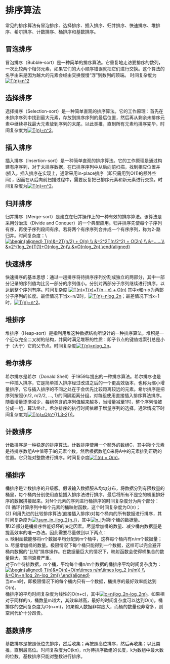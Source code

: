 # 排序算法
常见的排序算法有冒泡排序、选择排序、插入排序、归并排序、快速排序、堆排序、希尔排序、计数排序、桶排序和基数排序。
## 冒泡排序
冒泡排序（Bubble-sort）是一种简单的排序算法。它重复地走访要排序的数列，一次比较两个相邻元素，如果它们的大小顺序错误就把它们进行交换。这个算法的名字由来是因为越大的元素会经由交换慢慢“浮”到数列的顶端。
时间复杂度为 
<a href="https://www.codecogs.com/eqnedit.php?latex=T(n)=n^2" target="_blank"><img src="https://latex.codecogs.com/gif.latex?T(n)=n^2" title="T(n)=n^2" /></a>

## 选择排序
选择排序（Selection-sort）是一种简单直观的排序算法。它的工作原理：首先在未排序序列中找到最大元素，存放到排序序列的最后位置，然后再从剩余未排序元素中继续寻找最大元素放到序列的末尾。以此类推，直到所有元素均排序完毕。时间复杂度为<a href="https://www.codecogs.com/eqnedit.php?latex=T(n)=n^2" target="_blank"><img src="https://latex.codecogs.com/gif.latex?T(n)=n^2" title="T(n)=n^2" /></a>。

## 插入排序
插入排序（Insertion-sort）是一种简单直观的排序算法。它的工作原理是通过构建有序序列，对于未排序数据，在已排序序列中从后向前扫描，找到相应位置并(插入。插入排序在实现上，通常采用in-place排序（即只需用到O(1)的额外空间），因而在从后向前扫描过程中，需要反复把已排序元素和新元素进行交换。时间复杂度为<a href="https://www.codecogs.com/eqnedit.php?latex=T(n)=n^2" target="_blank"><img src="https://latex.codecogs.com/gif.latex?T(n)=n^2" title="T(n)=n^2" /></a>。

## 归并排序
归并排序（Merge-sort）是建立在归并操作上的一种有效的排序算法。该算法是采用分治法（Divide and Conquer）的一个典型应用。归并排序先使每个子序列有序，再使子序列段间有序。若将两个有序序列合并成一个有序序列，称为2-路归并。时间复杂度：\\
<a href="https://www.codecogs.com/eqnedit.php?latex=\begin{aligned}&space;T(n)&=2T(n/2)&space;&plus;&space;O(n)&space;\\&space;&=2^2T(n/2^2)&space;&plus;&space;O(2n)&space;\\&space;&=......\\&space;&=2^{log_2n}T(1)&plus;O(nlog_2n)\\&space;&=O(nlog_2n)&space;\end{aligned}" target="_blank"><img src="https://latex.codecogs.com/gif.latex?\begin{aligned}&space;T(n)&=2T(n/2)&space;&plus;&space;O(n)&space;\\&space;&=2^2T(n/2^2)&space;&plus;&space;O(2n)&space;\\&space;&=......\\&space;&=2^{log_2n}T(1)&plus;O(nlog_2n)\\&space;&=O(nlog_2n)&space;\end{aligned}" title="\begin{aligned} T(n)&=2T(n/2) + O(n) \\ &=2^2T(n/2^2) + O(2n) \\ &=......\\ &=2^{log_2n}T(1)+O(nlog_2n)\\ &=O(nlog_2n) \end{aligned}" /></a>

## 快速排序
快速排序的基本思想：通过一趟排序将待排序序列分割成独立的两部分，其中一部分记录的序列值均比另一部分的序列值小。分别对两部分子序列继续进行排序，以达到整个序列有序。时间复杂度
<a href="https://www.codecogs.com/eqnedit.php?latex=T(n)=T(x)&plus;T(n&space;-&space;x)&space;&plus;&space;O(n)" target="_blank"><img src="https://latex.codecogs.com/gif.latex?T(n)=T(x)&plus;T(n&space;-&space;x)&space;&plus;&space;O(n)" title="T(n)=T(x)+T(n - x) + O(n)" /></a>
其中x和n-x为两部分子序列的长度。最佳情况下当x=n/2时，<a href="https://www.codecogs.com/eqnedit.php?latex=T(n)=nlog_2n" target="_blank"><img src="https://latex.codecogs.com/gif.latex?T(n)=nlog_2n" title="T(n)=nlog_2n" /></a>；最差情况下当x=1时，<a href="https://www.codecogs.com/eqnedit.php?latex=T(n)=n^2" target="_blank"><img src="https://latex.codecogs.com/gif.latex?T(n)=n^2" title="T(n)=n^2" /></a>。

## 堆排序
堆排序（Heap-sort）是指利用堆这种数据结构所设计的一种排序算法。堆积是一个近似完全二叉树的结构，并同时满足堆积的性质：即子节点的键值或索引总是小于（大于）它的父节点。时间复杂度<a href="https://www.codecogs.com/eqnedit.php?latex=T(n)=nlog_2n" target="_blank"><img src="https://latex.codecogs.com/gif.latex?T(n)=nlog_2n" title="T(n)=nlog_2n" /></a>。

## 希尔排序
希尔排序是希尔（Donald Shell）于1959年提出的一种排序算法。希尔排序也是一种插入排序，它是简单插入排序经过改进之后的一个更高效版本，也称为缩小增量排序，它与插入排序的不同之处在于会优先比较距离较远的元素。希尔排序是把序列按照{n/2, n/2/2, ..., 1}的间隔距离分组，对每组使用直接插入排序算法排序。随着增量逐渐减少，每组包含的序列值越来越多，当增量减至1时，整个序列恰被分成一组，算法终止。希尔排序的执行时间依赖于增量序列的选择，通常情况下时间复杂度为<a href="https://www.codecogs.com/eqnedit.php?latex=T(n)=O(n^{(1.3-2)})" target="_blank"><img src="https://latex.codecogs.com/gif.latex?T(n)=O(n^{(1.3-2)})" title="T(n)=O(n^{(1.3-2)})" /></a>。

## 计数排序
计数排序是一种稳定的排序算法。计数排序使用一个额外的数组C，其中第i个元素是待排序数组A中值等于i的元素个数。然后根据数组C来将A中的元素排到正确的位置。它只能对整数进行排序。时间复杂度<a href="https://www.codecogs.com/eqnedit.php?latex=T(n)&space;=&space;O(n)" target="_blank"><img src="https://latex.codecogs.com/gif.latex?T(n)&space;=&space;O(n)" title="T(n) = O(n)" /></a>。

## 桶排序
桶排序是计数排序的升级版。假设输入数据服从均匀分布，将数据分到有限数量的桶里，每个桶内分别使用直接插入排序法进行排序，最后将所有不是空的桶里排好序的数据拼接起来。对N个元素的序列进行桶排序的时间复杂度分为两个部分：\
(1) 循环计算序列中每个元素的桶映射函数，这个时间复杂度为O(n)；\
(2) 利用先进的比较排序算法(直接插入排序)对每个桶内的所有数据进行排序，其时间复杂度为<a href="https://www.codecogs.com/eqnedit.php?latex=\sum_in_ilog_2{n_i}" target="_blank"><img src="https://latex.codecogs.com/gif.latex?\sum_in_ilog_2{n_i}" title="\sum_in_ilog_2{n_i}" /></a>，其中<a href="https://www.codecogs.com/eqnedit.php?latex=n_i" target="_blank"><img src="https://latex.codecogs.com/gif.latex?n_i" title="n_i" /></a>为第i个桶的数据量。\
第(2)部分是桶排序性能好坏的决定因素。尽量增加桶的数量、减少桶内数据量是提高效率的唯一办法。因此需要尽量做到以下两点：\
a. 映射函数能够将n个数据平均分配到m个桶中，这样每个桶内有n/m个数据量；\
b. 尽量增加桶的数量。极限情况下每个桶只能得到一个数据，这样可以完全避开桶内数据的“比较”排序操作。在数据量巨大的情况下，映射函数会使得桶集合的数量巨大，空间浪费严重。\
对于n个待排数据，m个桶，平均每个桶n/m个数据的桶排序平均时间复杂度为：\
<a href="https://www.codecogs.com/eqnedit.php?latex=\begin{aligned}&space;T(n)&=O(n)&plus;O(m\times&space;n/m\times&space;log_2&space;(n/m))&space;\\&space;&=O(n&plus;n(log_2n-log_2m))&space;\end{aligned}" target="_blank"><img src="https://latex.codecogs.com/gif.latex?\begin{aligned}&space;T(n)&=O(n)&plus;O(m\times&space;n/m\times&space;log_2&space;(n/m))&space;\\&space;&=O(n&plus;n(log_2n-log_2m))&space;\end{aligned}" title="\begin{aligned} T(n)&=O(n)+O(m\times n/m\times log_2 (n/m)) \\ &=O(n+n(log_2n-log_2m)) \end{aligned}" /></a> \
当m=n时，即极限情况下的每个桶内只有一个数据，桶排序的最好效率能达到O(n)。\
桶排序的平均时间复杂度为线性的O(n+c)，其中<a href="https://www.codecogs.com/eqnedit.php?latex=c=n(log_2n-log_2m)" target="_blank"><img src="https://latex.codecogs.com/gif.latex?c=n(log_2n-log_2m)" title="c=n(log_2n-log_2m)" /></a>。如果相对于同样的n，桶数量m越大，其效率越高，最好的时间复杂度可以达到O(n)。桶排序的空间复杂度为O(n+m)，如果输入数据非常庞大，而桶的数量也非常多，则空间代价十分昂贵。

## 基数排序
基数排序是按照低位先排序，然后收集；再按照高位排序，然后再收集；以此类推，直到最高位。时间复杂度为O(kn)，n为待排序数组的长度，k为数组中最大数的位数。基数排序只能对整数进行排序。



